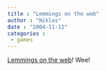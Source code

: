 ```yaml
---
title : "Lemmings on the web"
author : "Niklas"
date : "2004-11-12"
categories : 
 - games
---
```


[Lemmings on the web](http://193.151.73.87/games/lemmings/)! Wee!
